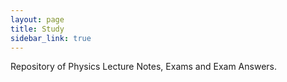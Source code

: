 ```yaml
---
layout: page
title: Study
sidebar_link: true
---
```


Repository of Physics Lecture Notes, Exams and Exam Answers.